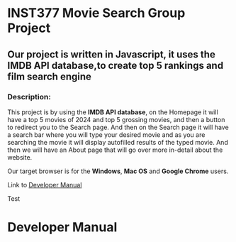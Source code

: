 # INST377 Movie Search Group Project


##  Our project is written in Javascript, it uses  the IMDB API database,to create top 5 rankings and film search engine

### Description:
 This project is by using the **IMDB API database**, on the Homepage it will have a top 5 movies of 2024 and top 5 grossing movies, and then a button to redirect you to the Search page. And then on the Search page it will have a search bar where you will type your desired movie and as you are searching the movie it will display autofilled results of the typed movie. And then we will have an About page that will go over more in-detail about the website. 
 

 Our target browser is for the **Windows**, **Mac OS** and **Google Chrome** users.


Link to [Developer Manual](#developermanual)

Test














 # Developer Manual



